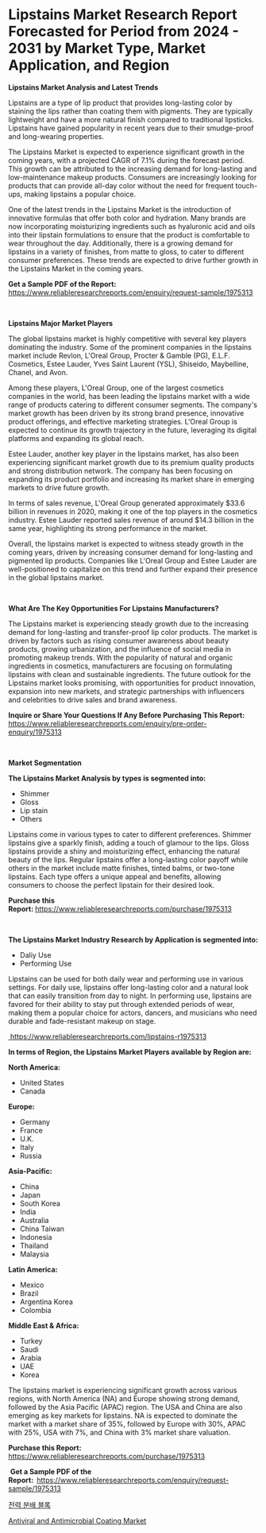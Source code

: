 <p><h1>Lipstains Market Research Report Forecasted for Period from 2024 -  2031 by Market Type, Market Application, and Region</h1></p><p><strong>Lipstains Market Analysis and Latest Trends</strong></p>
<p><p>Lipstains are a type of lip product that provides long-lasting color by staining the lips rather than coating them with pigments. They are typically lightweight and have a more natural finish compared to traditional lipsticks. Lipstains have gained popularity in recent years due to their smudge-proof and long-wearing properties.</p><p>The Lipstains Market is expected to experience significant growth in the coming years, with a projected CAGR of 7.1% during the forecast period. This growth can be attributed to the increasing demand for long-lasting and low-maintenance makeup products. Consumers are increasingly looking for products that can provide all-day color without the need for frequent touch-ups, making lipstains a popular choice.</p><p>One of the latest trends in the Lipstains Market is the introduction of innovative formulas that offer both color and hydration. Many brands are now incorporating moisturizing ingredients such as hyaluronic acid and oils into their lipstain formulations to ensure that the product is comfortable to wear throughout the day. Additionally, there is a growing demand for lipstains in a variety of finishes, from matte to gloss, to cater to different consumer preferences. These trends are expected to drive further growth in the Lipstains Market in the coming years.</p></p>
<p><strong>Get a Sample PDF of the Report:&nbsp;</strong> <a href="https://www.reliableresearchreports.com/enquiry/request-sample/1975313">https://www.reliableresearchreports.com/enquiry/request-sample/1975313</a></p>
<p>&nbsp;</p>
<p><strong>Lipstains Major Market Players</strong></p>
<p><p>The global lipstains market is highly competitive with several key players dominating the industry. Some of the prominent companies in the lipstains market include Revlon, L'Oreal Group, Procter & Gamble (PG), E.L.F. Cosmetics, Estee Lauder, Yves Saint Laurent (YSL), Shiseido, Maybelline, Chanel, and Avon.</p><p>Among these players, L'Oreal Group, one of the largest cosmetics companies in the world, has been leading the lipstains market with a wide range of products catering to different consumer segments. The company's market growth has been driven by its strong brand presence, innovative product offerings, and effective marketing strategies. L'Oreal Group is expected to continue its growth trajectory in the future, leveraging its digital platforms and expanding its global reach.</p><p>Estee Lauder, another key player in the lipstains market, has also been experiencing significant market growth due to its premium quality products and strong distribution network. The company has been focusing on expanding its product portfolio and increasing its market share in emerging markets to drive future growth.</p><p>In terms of sales revenue, L'Oreal Group generated approximately $33.6 billion in revenues in 2020, making it one of the top players in the cosmetics industry. Estee Lauder reported sales revenue of around $14.3 billion in the same year, highlighting its strong performance in the market.</p><p>Overall, the lipstains market is expected to witness steady growth in the coming years, driven by increasing consumer demand for long-lasting and pigmented lip products. Companies like L'Oreal Group and Estee Lauder are well-positioned to capitalize on this trend and further expand their presence in the global lipstains market.</p></p>
<p>&nbsp;</p>
<p><strong>What Are The Key Opportunities For Lipstains Manufacturers?</strong></p>
<p><p>The Lipstains market is experiencing steady growth due to the increasing demand for long-lasting and transfer-proof lip color products. The market is driven by factors such as rising consumer awareness about beauty products, growing urbanization, and the influence of social media in promoting makeup trends. With the popularity of natural and organic ingredients in cosmetics, manufacturers are focusing on formulating lipstains with clean and sustainable ingredients. The future outlook for the Lipstains market looks promising, with opportunities for product innovation, expansion into new markets, and strategic partnerships with influencers and celebrities to drive sales and brand awareness.</p></p>
<p><strong>Inquire or Share Your Questions If Any Before Purchasing This Report:</strong> <a href="https://www.reliableresearchreports.com/enquiry/pre-order-enquiry/1975313">https://www.reliableresearchreports.com/enquiry/pre-order-enquiry/1975313</a></p>
<p>&nbsp;</p>
<p><strong>Market Segmentation</strong></p>
<p><strong>The Lipstains Market Analysis by types is segmented into:</strong></p>
<p><ul><li>Shimmer</li><li>Gloss</li><li>Lip stain</li><li>Others</li></ul></p>
<p><p>Lipstains come in various types to cater to different preferences. Shimmer lipstains give a sparkly finish, adding a touch of glamour to the lips. Gloss lipstains provide a shiny and moisturizing effect, enhancing the natural beauty of the lips. Regular lipstains offer a long-lasting color payoff while others in the market include matte finishes, tinted balms, or two-tone lipstains. Each type offers a unique appeal and benefits, allowing consumers to choose the perfect lipstain for their desired look.</p></p>
<p><strong>Purchase this Report:&nbsp;</strong><a href="https://www.reliableresearchreports.com/purchase/1975313">https://www.reliableresearchreports.com/purchase/1975313</a></p>
<p>&nbsp;</p>
<p><strong>The Lipstains Market Industry Research by Application is segmented into:</strong></p>
<p><ul><li>Daliy Use</li><li>Performing Use</li></ul></p>
<p><p>Lipstains can be used for both daily wear and performing use in various settings. For daily use, lipstains offer long-lasting color and a natural look that can easily transition from day to night. In performing use, lipstains are favored for their ability to stay put through extended periods of wear, making them a popular choice for actors, dancers, and musicians who need durable and fade-resistant makeup on stage.</p></p>
<p><a href="https://www.reliableresearchreports.com/lipstains-r1975313">&nbsp;https://www.reliableresearchreports.com/lipstains-r1975313</a></p>
<p><strong>In terms of Region, the Lipstains Market Players available by Region are:</strong></p>
<p>
    <p> <strong> North America: </strong>
        <ul>
            <li>United States</li>
            <li>Canada</li>
        </ul>
        </p> 
    <p> <strong> Europe: </strong>
        <ul>
            <li>Germany</li>
            <li>France</li>
            <li>U.K.</li>
            <li>Italy</li>
            <li>Russia</li>
        </ul>
        </p> 
    <p> <strong> Asia-Pacific: </strong>
        <ul>
            <li>China</li>
            <li>Japan</li>
            <li>South Korea</li>
            <li>India</li>
            <li>Australia</li>
            <li>China Taiwan</li>
            <li>Indonesia</li>
            <li>Thailand</li>
            <li>Malaysia</li>
        </ul>
        </p> 
    <p> <strong> Latin America: </strong>
        <ul>
            <li>Mexico</li>
            <li>Brazil</li>
            <li>Argentina Korea</li>
            <li>Colombia</li>
        </ul>
        </p> 
    <p> <strong> Middle East & Africa: </strong>
        <ul>
            <li>Turkey</li>
            <li>Saudi</li>
            <li>Arabia</li>
            <li>UAE</li>
            <li>Korea</li>
        </ul>
    </p>
    </p>
<p><p>The lipstains market is experiencing significant growth across various regions, with North America (NA) and Europe showing strong demand, followed by the Asia Pacific (APAC) region. The USA and China are also emerging as key markets for lipstains. NA is expected to dominate the market with a market share of 35%, followed by Europe with 30%, APAC with 25%, USA with 7%, and China with 3% market share valuation.</p></p>
<p><strong>Purchase this Report: </strong><a href="https://www.reliableresearchreports.com/purchase/1975313">https://www.reliableresearchreports.com/purchase/1975313</a></p>
<p>&nbsp;<strong>Get a Sample PDF of the Report:&nbsp;&nbsp;</strong><a href="https://www.reliableresearchreports.com/enquiry/request-sample/1975313">https://www.reliableresearchreports.com/enquiry/request-sample/1975313</a></p>
<p><strong></strong></p>
<p><p><a href="https://github.com/JosefaRice/Market-Research-Report-List-2/blob/main/789987638804.md">전력 분배 블록</a></p><p><a href="https://github.com/hrhzhypq19/Market-Research-Report-List-1/blob/main/antiviral-and-antimicrobial-coating-market.md">Antiviral and Antimicrobial Coating Market</a></p></p>
